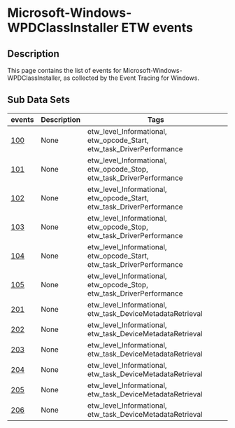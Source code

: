 # Microsoft-Windows-WPDClassInstaller ETW events

## Description
This page contains the list of events for Microsoft-Windows-WPDClassInstaller, as collected by the Event Tracing for Windows.

## Sub Data Sets
|events|Description|Tags|
|---|---|---|
|[100](events/event-100.md)|None|etw_level_Informational, etw_opcode_Start, etw_task_DriverPerformance|
|[101](events/event-101.md)|None|etw_level_Informational, etw_opcode_Stop, etw_task_DriverPerformance|
|[102](events/event-102.md)|None|etw_level_Informational, etw_opcode_Start, etw_task_DriverPerformance|
|[103](events/event-103.md)|None|etw_level_Informational, etw_opcode_Stop, etw_task_DriverPerformance|
|[104](events/event-104.md)|None|etw_level_Informational, etw_opcode_Start, etw_task_DriverPerformance|
|[105](events/event-105.md)|None|etw_level_Informational, etw_opcode_Stop, etw_task_DriverPerformance|
|[201](events/event-201.md)|None|etw_level_Informational, etw_task_DeviceMetadataRetrieval|
|[202](events/event-202.md)|None|etw_level_Informational, etw_task_DeviceMetadataRetrieval|
|[203](events/event-203.md)|None|etw_level_Informational, etw_task_DeviceMetadataRetrieval|
|[204](events/event-204.md)|None|etw_level_Informational, etw_task_DeviceMetadataRetrieval|
|[205](events/event-205.md)|None|etw_level_Informational, etw_task_DeviceMetadataRetrieval|
|[206](events/event-206.md)|None|etw_level_Informational, etw_task_DeviceMetadataRetrieval|
